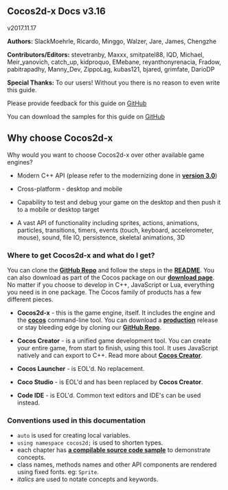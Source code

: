 ## Cocos2d-x Docs v3.16
v2017.11.17

 __Authors:__ SlackMoehrle, Ricardo, Minggo, Walzer, Jare, James, Chengzhe

__Contributors/Editors:__ stevetranby, Maxxx, smitpatel88, IQD, Michael, Meir_yanovich, catch_up, kidproquo, EMebane, reyanthonyrenacia, Fradow, pabitrapadhy, Manny_Dev, ZippoLag, kubas121, bjared, grimfate, DarioDP

__Special Thanks:__ To our users! Without you there is no reason to even write this guide.

Please provide feedback for this guide on [GitHub](https://github.com/cocos2d/cocos2d-x-docs)

You can download the samples for this guide on [GitHub](https://github.com/chukong/programmers-guide-samples)

## Why choose Cocos2d-x
Why would you want to choose Cocos2d-x over other available game engines?

  * Modern C++ API (please refer to the modernizing done in [__version 3.0__](https://github.com/cocos2d/cocos2d-x/blob/cocos2d-x-3.0/docs/RELEASE_NOTES.md#c11-features))

  * Cross-platform - desktop and mobile

  * Capability to test and debug your game on the desktop and then push it to a
  mobile or desktop target

  * A vast API of functionality including sprites, actions, animations, particles,
  transitions, timers, events (touch, keyboard, accelerometer, mouse), sound,
  file IO, persistence, skeletal animations, 3D

### Where to get Cocos2d-x and what do I get?
You can clone the [__GitHub Repo__](https://github.com/cocos2d/cocos2d-x) and follow the steps in the [__README__](https://github.com/cocos2d/cocos2d-x/blob/v3/README.md). You can also download as part of the Cocos package on our [__download page__](http://cocos2d-x.org/download). No matter if you choose to develop in C++, JavaScript or Lua, everything you need is in one package. The Cocos family of products has a few different pieces.

  * __Cocos2d-x__ - this is the game engine, itself. It includes the engine and the
  [__cocos__](http://cocos2d-x.org/docs/editors_and_tools/cocosCLTool/index.html) command-line tool. You can download a [__production__](http://cocos2d-x.org/download)
  release or stay bleeding edge by cloning our [__GitHub Repo__](https://github.com/cocos2d/cocos2d-x).

  * __Cocos Creator__ - is a unified game development tool. You can create your
  entire game, from start to finish, using this tool. It uses JavaScript natively and can export to C++. Read more about [__Cocos Creator__](http://cocos2d-x.org/docs/editors_and_tools/creator/index.html).

  * __Cocos Launcher__ - is EOL'd. No replacement.

  * __Coco Studio__ - is EOL'd and has been replaced by __Cocos Creator__.

  * __Code IDE__ -  is EOL'd. Common text editors and IDE's can be used instead.

### Conventions used in this documentation
* `auto` is used for creating local variables.
* `using namespace cocos2d;` is used to shorten types.
* each chapter has [__a compilable source code sample__](https://github.com/chukong/programmers-guide-samples) to  demonstrate concepts.
* class names, methods names and other API components are rendered using fixed fonts. eg: `Sprite`.
* *italics* are used to notate concepts and keywords.
